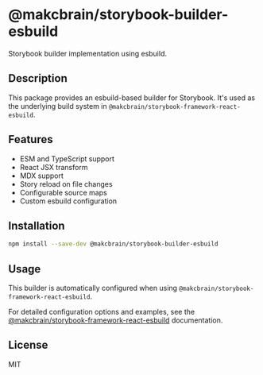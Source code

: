 # @makcbrain/storybook-builder-esbuild

Storybook builder implementation using esbuild.

## Description

This package provides an esbuild-based builder for Storybook. It's used as the underlying build system in `@makcbrain/storybook-framework-react-esbuild`.

## Features

- ESM and TypeScript support
- React JSX transform
- MDX support
- Story reload on file changes
- Configurable source maps
- Custom esbuild configuration

## Installation

```bash
npm install --save-dev @makcbrain/storybook-builder-esbuild
```

## Usage

This builder is automatically configured when using `@makcbrain/storybook-framework-react-esbuild`.

For detailed configuration options and examples, see the [@makcbrain/storybook-framework-react-esbuild](https://www.npmjs.com/package/@makcbrain/storybook-framework-react-esbuild) documentation.

## License

MIT